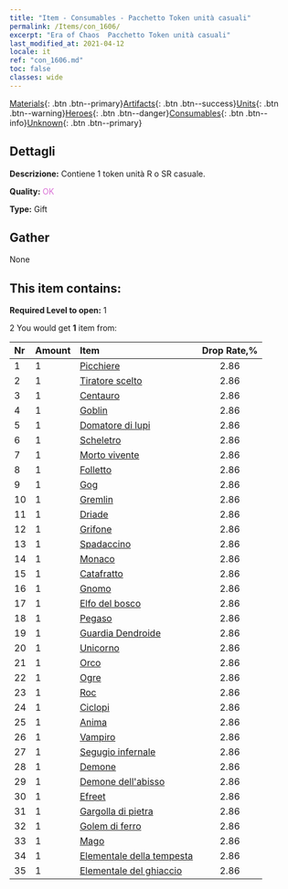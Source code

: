 ```yaml
---
title: "Item - Consumables - Pacchetto Token unità casuali"
permalink: /Items/con_1606/
excerpt: "Era of Chaos  Pacchetto Token unità casuali"
last_modified_at: 2021-04-12
locale: it
ref: "con_1606.md"
toc: false
classes: wide
---
```

 [Materials](/it/Items/){: .btn .btn--primary}[Artifacts](/it/Items/Artifacts/){: .btn .btn--success}[Units](/it/Items/Units/){: .btn .btn--warning}[Heroes](/it/Items/Heroes/){: .btn .btn--danger}[Consumables](/it/Items/Consumables/){: .btn .btn--info}[Unknown](/it/Items/Unknown/){: .btn .btn--primary}

## Dettagli
 **Descrizione:** Contiene 1 token unità R o SR casuale.

 **Quality:** <span style="color: #DA70D6">OK</span>

 **Type:** Gift

## Gather

  None

## This item contains:

 **Required Level to open:** 1

 2 You would get **1** item  from:

  | Nr | Amount |     Item    | Drop Rate,% |
  |:---|:-------|:------------|:---------:|
  | 1 | 1 | [Picchiere](/it/Items/unt_190/) | 2.86 | 
  | 2 | 1 | [Tiratore scelto](/it/Items/unt_191/) | 2.86 | 
  | 3 | 1 | [Centauro](/it/Items/unt_199/) | 2.86 | 
  | 4 | 1 | [Goblin](/it/Items/unt_217/) | 2.86 | 
  | 5 | 1 | [Domatore di lupi](/it/Items/unt_218/) | 2.86 | 
  | 6 | 1 | [Scheletro](/it/Items/unt_208/) | 2.86 | 
  | 7 | 1 | [Morto vivente](/it/Items/unt_209/) | 2.86 | 
  | 8 | 1 | [Folletto](/it/Items/unt_226/) | 2.86 | 
  | 9 | 1 | [Gog](/it/Items/unt_227/) | 2.86 | 
  | 10 | 1 | [Gremlin](/it/Items/unt_235/) | 2.86 | 
  | 11 | 1 | [Driade](/it/Items/unt_262/) | 2.86 | 
  | 12 | 1 | [Grifone](/it/Items/unt_192/) | 2.86 | 
  | 13 | 1 | [Spadaccino](/it/Items/unt_193/) | 2.86 | 
  | 14 | 1 | [Monaco](/it/Items/unt_194/) | 2.86 | 
  | 15 | 1 | [Catafratto](/it/Items/unt_195/) | 2.86 | 
  | 16 | 1 | [Gnomo](/it/Items/unt_200/) | 2.86 | 
  | 17 | 1 | [Elfo del bosco](/it/Items/unt_201/) | 2.86 | 
  | 18 | 1 | [Pegaso](/it/Items/unt_202/) | 2.86 | 
  | 19 | 1 | [Guardia Dendroide](/it/Items/unt_203/) | 2.86 | 
  | 20 | 1 | [Unicorno](/it/Items/unt_204/) | 2.86 | 
  | 21 | 1 | [Orco](/it/Items/unt_219/) | 2.86 | 
  | 22 | 1 | [Ogre](/it/Items/unt_220/) | 2.86 | 
  | 23 | 1 | [Roc](/it/Items/unt_221/) | 2.86 | 
  | 24 | 1 | [Ciclopi](/it/Items/unt_222/) | 2.86 | 
  | 25 | 1 | [Anima](/it/Items/unt_210/) | 2.86 | 
  | 26 | 1 | [Vampiro](/it/Items/unt_211/) | 2.86 | 
  | 27 | 1 | [Segugio infernale](/it/Items/unt_228/) | 2.86 | 
  | 28 | 1 | [Demone](/it/Items/unt_229/) | 2.86 | 
  | 29 | 1 | [Demone dell'abisso](/it/Items/unt_230/) | 2.86 | 
  | 30 | 1 | [Efreet](/it/Items/unt_231/) | 2.86 | 
  | 31 | 1 | [Gargolla di pietra](/it/Items/unt_236/) | 2.86 | 
  | 32 | 1 | [Golem di ferro](/it/Items/unt_237/) | 2.86 | 
  | 33 | 1 | [Mago](/it/Items/unt_238/) | 2.86 | 
  | 34 | 1 | [Elementale della tempesta](/it/Items/unt_263/) | 2.86 | 
  | 35 | 1 | [Elementale del ghiaccio](/it/Items/unt_264/) | 2.86 | 
